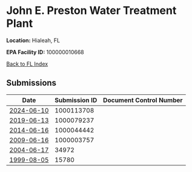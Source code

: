 # John E. Preston Water Treatment Plant

**Location:** Hialeah, FL

**EPA Facility ID:** 100000010668

[Back to FL Index](../../index.md)

## Submissions

| Date | Submission ID | Document Control Number |
|------|--------------|-------------------------|
| [2024-06-10](submissions/1000113708.md) | 1000113708 |  |
| [2019-06-13](submissions/1000079237.md) | 1000079237 |  |
| [2014-06-16](submissions/1000044442.md) | 1000044442 |  |
| [2009-06-16](submissions/1000003757.md) | 1000003757 |  |
| [2004-06-17](submissions/34972.md) | 34972 |  |
| [1999-08-05](submissions/15780.md) | 15780 |  |

